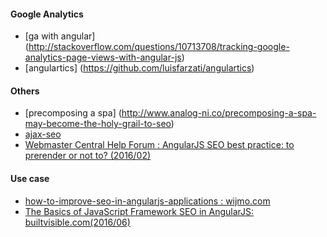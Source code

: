 #### Google Analytics
- [ga with angular] (http://stackoverflow.com/questions/10713708/tracking-google-analytics-page-views-with-angular-js)
- [angulartics] (https://github.com/luisfarzati/angulartics)

#### Others
- [precomposing a spa] (http://www.analog-ni.co/precomposing-a-spa-may-become-the-holy-grail-to-seo)
- [ajax-seo](https://github.com/liuwenchao/ajax-seo)
- [Webmaster Central Help Forum : AngularJS SEO best practice: to prerender or not to? (2016/02)](https://productforums.google.com/forum/#!topic/webmasters/M8DKibaGLPI)

#### Use case
- [how-to-improve-seo-in-angularjs-applications : wijmo.com](http://wijmo.com/blog/how-to-improve-seo-in-angularjs-applications/)
- [The Basics of JavaScript Framework SEO in AngularJS: builtvisible.com(2016/06)](https://builtvisible.com/javascript-framework-seo/)
